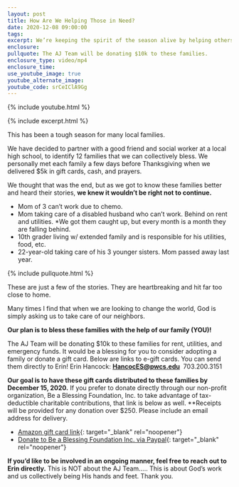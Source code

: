 ```yaml
---
layout: post
title: How Are We Helping Those in Need?
date: 2020-12-08 09:00:00
tags:
excerpt: We’re keeping the spirit of the season alive by helping others in need.
enclosure:
pullquote: The AJ Team will be donating $10k to these families.
enclosure_type: video/mp4
enclosure_time:
use_youtube_image: true
youtube_alternate_image:
youtube_code: srCeIClA9Gg
---
```

{% include youtube.html %}

{% include excerpt.html %}

This has been a tough season for many local families.

We have decided to partner with a good friend and social worker at a local high school, to identify 12 families that we can collectively bless. We personally met each family a few days before Thanksgiving when we delivered $5k in gift cards, cash, and prayers.

We thought that was the end, but as we got to know these families better and heard their stories, **we knew it wouldn’t be right not to continue.**&nbsp;

* Mom of 3 can’t work due to chemo.
* Mom taking care of a disabled husband who can’t work. Behind on rent and utilities. \*We got them caught up, but every month is a month they are falling behind.
* 10th grader living w/ extended family and is responsible for his utilities, food, etc.
* 22-year-old taking care of his 3 younger sisters. Mom passed away last year.&nbsp;

{% include pullquote.html %}

These are just a few of the stories. They are heartbreaking and hit far too close to home.

Many times I find that when we are looking to change the world, God is simply asking us to take care of our neighbors.

**Our plan is to bless these families with the help of our family (YOU)\!**

The AJ Team will be donating $10k to these families for rent, utilities, and emergency funds. It would be a blessing for you to consider adopting a family or donate a gift card. Below are links to e-gift cards. You can send them directly to Erin\! Erin Hancock: [**HancocES@pwcs.edu**](https://www.blogger.com/blog/post/edit/2944951716670009718/2982170945887529465#)&nbsp; 703.200.3151

**Our goal is to have these gift cards distributed to these families by December 15, 2020.** If you prefer to donate directly through our non-profit organization, Be a Blessing Foundation, Inc. to take advantage of tax-deductible charitable contributions, that link is below as well. \*\*Receipts will be provided for any donation over $250. Please include an email address for delivery.

* [Amazon gift card link](https://www.blogger.com/blog/post/edit/2944951716670009718/2982170945887529465#){: target="_blank" rel="noopener"}
* [Donate to Be a Blessing Foundation Inc. via Paypal](https://www.blogger.com/blog/post/edit/2944951716670009718/2982170945887529465#){: target="_blank" rel="noopener"}

**If you’d like to be involved in an ongoing manner, feel free to reach out to Erin directly.** This is NOT about the AJ Team..... This is about God’s work and us collectively being His hands and feet. Thank you.
